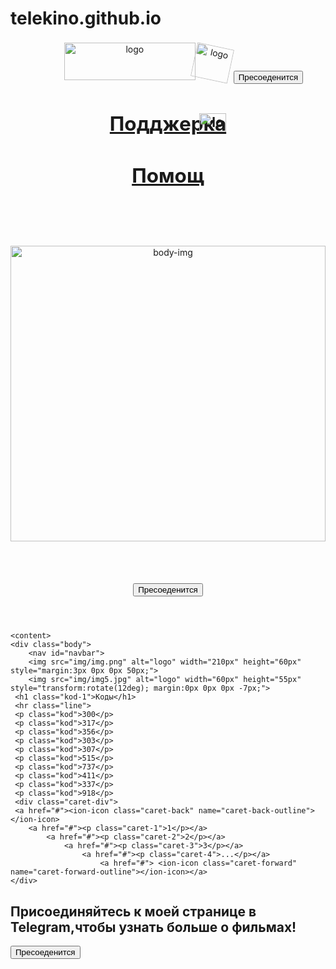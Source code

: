 # telekino.github.io<!DOCTYPE html>
<html lang="en">
<head>
    <meta charset="UTF-8">
    <meta http-equiv="X-UA-Compatible" content="IE=edge">
    <meta name="viewport" content="width=device-width, initial-scale=1.0">
    <link rel="stylesheet" href="style.css">
    <title>KINO+</title>
</head>
<body>
<header>
    <nav class="navbar">
        <img class="img-1" src="img/img.png" alt="logo" width="210px" height="60px" style="margin:3px 0px 0px 50px;">
        <img class="img-2" src="img/img5.jpg" alt="logo" width="60px" height="55px" style="transform:rotate(12deg); margin:0px 0px 0px -7px;">
        <a href="https://t.me/kino77zz33"><button class="btn-button">Пресоеденится</button></a>
        <h2 class="h2"><img class="burger-menu" src="img/img6.png" alt="logo" width="43px" height="30px" style="margin:3px 0px 0px 50px; position:absolute;">    
            <div class="dropdown-menu">
                <a href="#"><h2 class="dropdown-menu-text">Подджерка</h2></a>
                <a href="#"><h2 class="dropdown-menu-text-2">Помощ</h2></a>
            </div>
         </h2> 
    </nav>
    <img class="body-img-1" src="img/img4.webp" alt="body-img" width="100%" height="473px" style="margin:67px 0px;">
    <a href="https://t.me/kino77zz33"><button class="btn-button-1">Пресоеденится</button></a>
</header>

    <content>
    <div class="body">
        <nav id="navbar">
        <img src="img/img.png" alt="logo" width="210px" height="60px" style="margin:3px 0px 0px 50px;">
        <img src="img/img5.jpg" alt="logo" width="60px" height="55px" style="transform:rotate(12deg); margin:0px 0px 0px -7px;">
     <h1 class="kod-1">Коды</h1>
     <hr class="line">
     <p class="kod">300</p>
     <p class="kod">317</p>
     <p class="kod">356</p>
     <p class="kod">303</p>
     <p class="kod">307</p>
     <p class="kod">515</p>
     <p class="kod">737</p>
     <p class="kod">411</p>
     <p class="kod">337</p>
     <p class="kod">918</p>
     <div class="caret-div">
     <a href="#"><ion-icon class="caret-back" name="caret-back-outline"></ion-icon>
        <a href="#"><p class="caret-1">1</p></a>
            <a href="#"><p class="caret-2">2</p></a>
                <a href="#"><p class="caret-3">3</p></a>
                    <a href="#"><p class="caret-4">...</p></a>
                        <a href="#"> <ion-icon class="caret-forward" name="caret-forward-outline"></ion-icon></a>
    </div>
</nav>
   </div>
</content>

<footer>
    <div class="footer">
        <h2 class="description">Присоединяйтесь к моей странице в Telegram,<span class="description-span">чтобы узнать больше о фильмах!</span></h2> 
        <a href="https://t.me/kino77zz33"><button class="footer-button">Пресоеденится</button></a>
    </div>
</footer>
    </body>
<script type="module" src="https://unpkg.com/ionicons@7.1.0/dist/ionicons/ionicons.esm.js"></script>
<script nomodule src="https://unpkg.com/ionicons@7.1.0/dist/ionicons/ionicons.js"></script>
</html>
